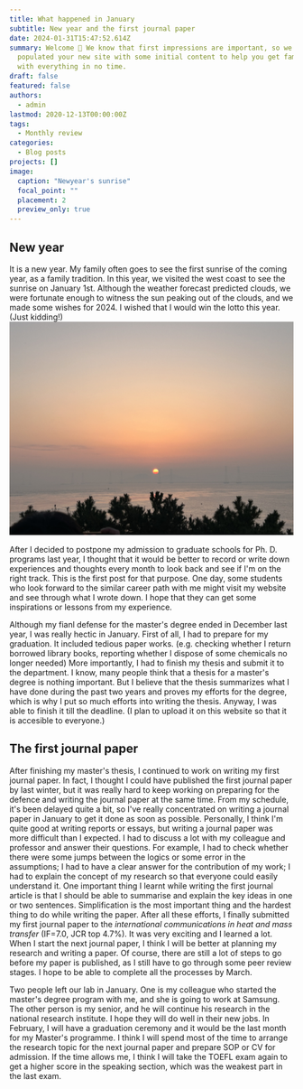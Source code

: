 ```yaml
---
title: What happened in January
subtitle: New year and the first journal paper
date: 2024-01-31T15:47:52.614Z
summary: Welcome 👋 We know that first impressions are important, so we've
  populated your new site with some initial content to help you get familiar
  with everything in no time.
draft: false
featured: false
authors:
  - admin
lastmod: 2020-12-13T00:00:00Z
tags:
  - Monthly review
categories:
  - Blog posts
projects: []
image:
  caption: "Newyear's sunrise"
  focal_point: ""
  placement: 2
  preview_only: true
---
```


## New year

It is a new year. My family often goes to see the first sunrise of the coming year, as a family tradition. In this year, we visited the west coast to see the sunrise on January 1st. Although the weather forecast predicted clouds, we were fortunate enough to witness the sun peaking out of the clouds, and we made some wishes for 2024. I wished that I would win the lotto this year. (Just kidding!)
![image](test.jpg)

After I decided to postpone my admission to graduate schools for Ph. D. programs last year, I thought that it would be better to record or write down experiences and thoughts every month to look back and see if I'm on the right track. This is the first post for that purpose. One day, some students who look forward to the similar career path with me might visit my website and see through what I wrote down. I hope that they can get some inspirations or lessons from my experience.

Although my fianl defense for the master's degree ended in December last year, I was really hectic in January. First of all, I had to prepare for my graduation. It included tedious paper works. (e.g. checking whether I return borrowed library books, reporting whether I dispose of some chemicals no longer needed) More importantly, I had to finish my thesis and submit it to the department. I know, many people think that a thesis for a master's degree is nothing important. But I believe that the thesis summarizes what I have done during the past two years and proves my efforts for the degree, which is why I put so much efforts into writing the thesis. Anyway, I was able to finish it till the deadline. (I plan to upload it on this website so that it is accesible to everyone.)

## The first journal paper

After finishing my master's thesis, I continued to work on writing my first journal paper. In fact, I thought I could have published the first journal paper by last winter, but it was really hard to keep working on preparing for the defence and writing the journal paper at the same time. From my schedule, it's been delayed quite a bit, so I've really concentrated on writing a journal paper in January to get it done as soon as possible. Personally, I think I'm quite good at writing reports or essays, but writing a journal paper was more difficult than I expected. I had to discuss a lot with my colleague and professor and answer their questions. For example, I had to check whether there were some jumps between the logics or some error in the assumptions; I had to have a clear answer for the contribution of my work; I had to explain the concept of my research so that everyone could easily understand it. One important thing I learnt while writing the first journal article is that I should be able to summarise and explain the key ideas in one or two sentences. Simplification is the most important thing and the hardest thing to do while writing the paper. After all these efforts, I finally submitted my first journal paper to the *international communications in heat and mass transfer* (IF=7.0, JCR top 4.7%). It was very exciting and I learned a lot. When I start the next journal paper, I think I will be better at planning my research and writing a paper. Of course, there are still a lot of steps to go before my paper is published, as I still have to go through some peer review stages. I hope to be able to complete all the processes by March.

Two people left our lab in January. One is my colleague who started the master's degree program with me, and she is going to work at Samsung. The other person is my senior, and he will continue his research in the national research institute. I hope they will do well in their new jobs. In February, I will have a graduation ceremony and it would be the last month for my Master's programme. I think I will spend most of the time to arrange the research topic for the next journal paper and prepare SOP or CV for admission. If the time allows me, I think I will take the TOEFL exam again to get a higher score in the speaking section, which was the weakest part in the last exam.
